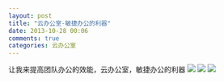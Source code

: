 ```yaml
---
layout: post
title: "云办公室-敏捷办公的利器"
date: 2013-10-28 00:06
comments: true
categories: 云办公室
---
```

让我来提高团队办公的效能，云办公室，敏捷办公的利器
![](http://yunbgs.com/images/workflow_1.jpg)
![](http://yunbgs.com/images/workflow_1.png)
![](http://yunbgs.com/images/workflow_2.png)
